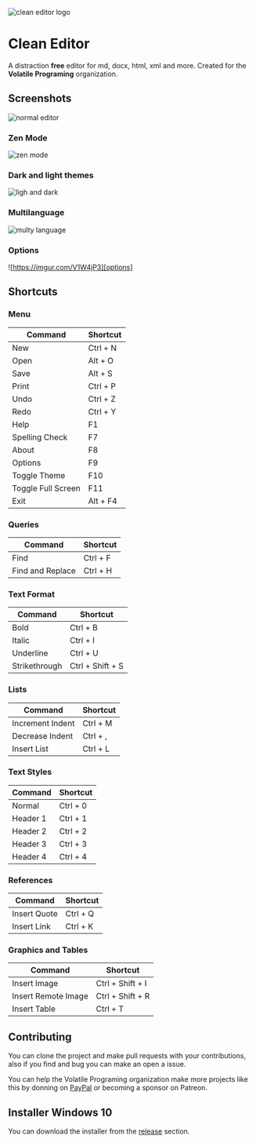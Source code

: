 ![clean editor logo][cletor]

# __Clean Editor__ 

A distraction **free** editor for md, docx, html, xml and more. Created for the **Volatile Programing** organization.

## Screenshots
![normal editor][normal]

### Zen Mode
![zen mode][zen-mode]

### Dark and light themes
![ligh and dark][themes]

### Multilanguage
![multy language][languages]

### Options
![https://imgur.com/V1W4jP3][options]

## Shortcuts

### Menu


| **Command** | **Shortcut** |
| --- | --- |
| New | Ctrl + N |
| Open | Alt + O |
| Save | Alt + S |
| Print | Ctrl + P |
| Undo | Ctrl + Z |
| Redo | Ctrl + Y |
| Help | F1 |
| Spelling Check | F7 |
| About | F8 |
| Options | F9 |
| Toggle Theme | F10 |
| Toggle Full Screen | F11 |
| Exit | Alt + F4 |


### Queries


| **Command** | **Shortcut** |
| --- | --- |
| Find | Ctrl + F |
| Find and Replace | Ctrl + H |


### Text Format


| **Command** | **Shortcut** |
| --- | --- |
| Bold | Ctrl + B |
| Italic | Ctrl + I |
| Underline | Ctrl + U |
| Strikethrough | Ctrl + Shift + S |


### Lists


| **Command** | **Shortcut** |
| --- | --- |
| Increment Indent | Ctrl + M |
| Decrease Indent | Ctrl + , |
| Insert List | Ctrl + L |


### Text Styles


| **Command** | **Shortcut** |
| --- | --- |
| Normal | Ctrl + 0 |
| Header 1 | Ctrl + 1 |
| Header 2 | Ctrl + 2 |
| Header 3 | Ctrl + 3 |
| Header 4 | Ctrl + 4 |


### References


| **Command** | **Shortcut** |
| --- | --- |
| Insert Quote | Ctrl + Q |
| Insert Link | Ctrl + K |


### Graphics and Tables


| **Command** | **Shortcut** |
| --- | --- |
| Insert Image | Ctrl + Shift + I |
| Insert Remote Image | Ctrl + Shift + R |
| Insert Table | Ctrl + T |


## Contributing

You can clone the project and make pull requests with your contributions, also if you find and bug you can make an open a issue.

You can help the Volatile Programing organization make more projects like this by donning on [PayPal][paypal] or becoming a sponsor on Patreon.

## Installer Windows 10

You can download the installer from the [release][release] section.

[cletor]: https://imgur.com/Pr3FdrR.png
[normal]: https://imgur.com/V1W4jP3.png
[zen-mode]: https://imgur.com/PCaP4M4.png
[themes]: https://imgur.com/KimBSrQ.png
[languages]: https://imgur.com/tFznMfO.png
[options]: https://imgur.com/TMvahsH.png

[paypal]: https://www.paypal.com/donate?hosted_button_id=5E3AK47NWSRKS
[release]: https://github.com/Jerajo/CleanEditor/releases/tag/1.0.1